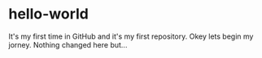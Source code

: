 # hello-world
It's my first time in GitHub and it's my first repository. Okey lets begin my jorney.
Nothing changed here but...
